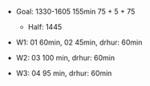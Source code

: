 - Goal: 1330-1605 155min 75 + 5 + 75
  - Half: 1445

- W1: 01 60min, 02 45min, drhur: 60min
- W2: 03 100 min, drhur: 60min
- W3: 04 95 min, drhur: 60min
